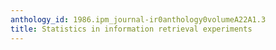 ```yaml
---
anthology_id: 1986.ipm_journal-ir0anthology0volumeA22A1.3
title: Statistics in information retrieval experiments
---
```

